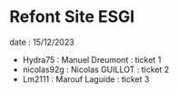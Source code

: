 <h1>Refont Site ESGI</h1>

<p>date : 15/12/2023</p>

* Hydra75 : Manuel Dreumont : ticket 1
* nicolas92g : Nicolas GUILLOT : ticket 2
* Lm2111 : Marouf Laguide : ticket 3
